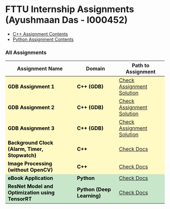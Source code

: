 # FTTU Internship Assignments (Ayushmaan Das - I000452)

- [C++ Assignment Contents](./cpp_assignments/README.md)
- [Python Assignment Contents](./python_assignments/README.md)

### All Assignments

<table>
  <thead>
    <tr>
      <th>Assignment Name</th>
      <th>Domain</th>
      <th>Path to Assignment</th>
    </tr>
  </thead>
  <tbody style='color:black'>
    <!-- C++ Domain -->
    <tr style="background-color: #FFF9C4;">
      <td><strong>GDB Assignment 1</strong></td>
      <td><strong>C++ (GDB)</strong></td>
      <td><a href="./cpp_assignments/Assignment_1/Solution.cpp">Check Assignment Solution</a></td>
    </tr>
    <tr style="background-color: #FFF9C4;">
      <td><strong>GDB Assignment 2</strong></td>
      <td><strong>C++ (GDB)</strong></td>
      <td><a href="./cpp_assignments/Assignment_2/Solution.cpp">Check Assignment Solution</a></td>
    </tr>
    <tr style="background-color: #FFF9C4;">
      <td><strong>GDB Assignment 3</strong></td>
      <td><strong>C++ (GDB)</strong></td>
      <td><a href="./cpp_assignments/Assignment_3/Solution.cpp">Check Assignment Solution</a></td>
    </tr>
    <tr style="background-color: #FFF9C4;">
      <td><strong>Background Clock (Alarm, Timer, Stopwatch)</strong></td>
      <td><strong>C++</strong></td>
      <td><a href="./cpp_assignments/Clock_Assignment/README.md">Check Docs</a></td>
    </tr>
    <tr style="background-color: #FFF9C4;">
      <td><strong>Image Processing (without OpenCV)</strong></td>
      <td><strong>C++</strong></td>
      <td><a href="./cpp_assignments/Image_Preprocessing_Assignment/README.md">Check Docs</a></td>
    </tr>
    <!-- Python Domain -->
    <tr style="background-color: #C8E6C9;">
      <td><strong>eBook Application</strong></td>
      <td><strong>Python</strong></td>
      <td><a href="./python_assignments/eBookApplication/README.md">Check Docs</a></td>
    </tr>
    <tr style="background-color: #C8E6C9;">
      <td><strong>ResNet Model and Optimization using TensorRT</strong></td>
      <td><strong>Python (Deep Learning)</strong></td>
      <td><a href="./python_assignments/Deep_Learning_TensorRT/README.md">Check Docs</a></td>
    </tr>
    </tr>
  </tbody>
</table>
